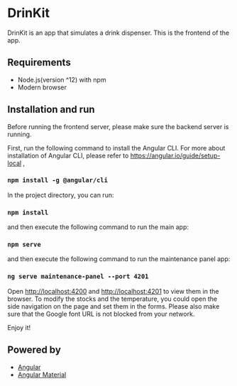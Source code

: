 # DrinKit
DrinKit is an app that simulates a drink dispenser. This is the frontend of the app.

## Requirements
* Node.js(version ^12) with npm
* Modern browser

## Installation and run
Before running the frontend server, please make sure the backend server is running.

First, run the following command to install the Angular CLI. For more about installation of Angular CLI, please refer to https://angular.io/guide/setup-local ,
### `npm install -g @angular/cli`

In the project directory, you can run:

### `npm install`

and then execute the following command to run the main app:

### `npm serve`

and then execute the following command to run the maintenance panel app:

### `ng serve maintenance-panel --port 4201`

Open [http://localhost:4200](http://localhost:4200) and [http://localhost:4201](http://localhost:4201) to view them in the browser. To modify the stocks and the temperature, you could open the side navigation on the page and set them in the forms. Please also make sure that the Google font URL is not blocked from your network. 

Enjoy it!

## Powered by 
* [Angular](https://angular.io/)
* [Angular Material](https://material.angular.io/)
